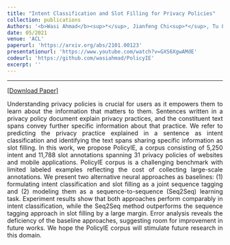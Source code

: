 ```yaml
---
title: "Intent Classification and Slot Filling for Privacy Policies"
collection: publications
Authors: '<b>Wasi Ahmad</b><sup>*</sup>, Jianfeng Chi<sup>*</sup>, Tu Le, Thomas Norton, Yuan Tian, and Kai-Wei Chang.'
date: 05/2021
venue: 'ACL'
paperurl: 'https://arxiv.org/abs/2101.00123'
presentationurl: 'https://www.youtube.com/watch?v=GXS6XgwAMdE'
codeurl: 'https://github.com/wasiahmad/PolicyIE'
excerpt: ''
---
```

---
<a href='https://arxiv.org/pdf/2101.00123.pdf' target="_blank">[Download Paper]</a>

<p align="justify">
Understanding privacy policies is crucial for users as it empowers them to learn about the information that matters to them. Sentences written in a privacy 
policy document explain privacy practices, and the constituent text spans convey further specific information about that practice. We refer to predicting the
privacy practice explained in a sentence as intent classification and identifying the text spans sharing specific information as slot filling. In this work, we 
propose PolicyIE, a corpus consisting of 5,250 intent and 11,788 slot annotations spanning 31 privacy policies of websites and mobile applications. PolicyIE 
corpus is a challenging benchmark with limited labeled examples reflecting the cost of collecting large-scale annotations. We present two alternative neural 
approaches as baselines: (1) formulating intent classification and slot filling as a joint sequence tagging and (2) modeling them as a sequence-to-sequence 
(Seq2Seq) learning task. Experiment results show that both approaches perform comparably in intent classification, while the Seq2Seq method outperforms the 
sequence tagging approach in slot filling by a large margin. Error analysis reveals the deficiency of the baseline approaches, suggesting room for improvement 
in future works. We hope the PolicyIE corpus will stimulate future research in this domain.
</p>

